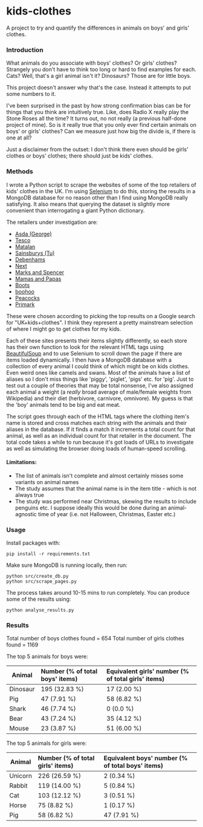 # kids-clothes
A project to try and quantify the differences in animals on boys' and girls' clothes.

### Introduction

What animals do you associate with boys' clothes? Or girls' clothes? Strangely you don't have to think too long or hard to find examples for each. Cats? Well, that's a girl animal isn't it? Dinosaurs? Those are for little boys.

This project doesn't answer why that's the case. Instead it attempts to put some numbers to it.

I've been surprised in the past by how strong confirmation bias can be for things that you think are intuitively true. Like, does Radio X really play the Stone Roses all the time? It turns out, no not really (a previous half-done project of mine). So is it really true that you only ever find certain animals on boys' or girls' clothes? Can we measure just how big the divide is, if there is one at all?

Just a disclaimer from the outset: I don't think there even should be girls' clothes or boys' clothes; there should just be kids' clothes.

### Methods

I wrote a Python script to scrape the websites of some of the top retailers of kids' clothes in the UK. I'm using [Selenium](http://selenium-python.readthedocs.io/) to do this, storing the results in a MongoDB database for no reason other than I find using MongoDB really satisfying. It also means that querying the dataset is slightly more convenient than interrogating a giant Python dictionary.

The retailers under investigation are:

- [Asda (George)](https://direct.asda.com/george/kids/D25,default,sc.html)
- [Tesco](https://www.tesco.com/direct/clothing-accessories/baby-kids-clothing-shoes/cat3376645.cat)
- [Matalan](https://www.matalan.co.uk/kids-clothing)
- [Sainsburys (Tu)](https://tuclothing.sainsburys.co.uk/c/kids/kids)
- [Debenhams](http://www.debenhams.com/kids)
- [Next](http://www.next.co.uk/children)
- [Marks and Spencer](http://www.marksandspencer.com/c/kids)
- [Mamas and Papas](https://www.mamasandpapas.com/en-gb/c/clothing/)
- [Boots](http://www.boots.com/baby-child/kids-clothes-mini-club)
- [boohoo](http://www.boohoo.com/kids)
- [Peacocks](https://www.peacocks.co.uk/kidswear)
- [Primark](https://www.primark.com/en/products/new-arrivals/kids)

These were chosen according to picking the top results on a Google search for "UK+kids+clothes". I think they represent a pretty mainstream selection of where I might go to get clothes for my kids.

Each of these sites presents their items slightly differently, so each store has their own function to look for the relevant HTML tags using [BeautifulSoup](https://www.crummy.com/software/BeautifulSoup/) and to use Selenium to scroll down the page if there are items loaded dynamically. I then have a MongoDB database with a collection of every animal I could think of which might be on kids clothes. Even weird ones like camels and swans. Most of the animals have a list of aliases so I don't miss things like 'piggy', 'piglet', 'pigs' etc. for 'pig'. Just to test out a couple of theories that may be total nonsense, I've also assigned each animal a weight (a *really* broad average of male/female weights from Wikipedia) and their diet (herbivore, carnivore, omnivore). My guess is that the 'boy' animals tend to be big and eat meat.

The script goes through each of the HTML tags where the clothing item's name is stored and cross matches each string with the animals and their aliases in the database. If it finds a match it increments a total count for that animal, as well as an individual count for that retailer in the document. The total code takes a while to run because it's got loads of URLs to investigate as well as simulating the browser doing loads of human-speed scrolling.

#### Limitations:

- The list of animals isn't complete and almost certainly misses some variants on animal names
- The study assumes that the animal name is in the item title - which is not always true
- The study was performed near Christmas, skewing the results to include penguins etc. I suppose ideally this would be done during an animal-agnostic time of year (i.e. not Halloween, Christmas, Easter etc.)

### Usage

Install packages with:

```
pip install -r requirements.txt
```

Make sure MongoDB is running locally, then run:

```
python src/create_db.py
python src/scrape_pages.py
```

The process takes around 10-15 mins to run completely. You can produce some of the results using:

```
python analyse_results.py
```

### Results

Total number of boys clothes found = 654
Total number of girls clothes found = 1169

The top 5 animals for boys were:

| Animal        | Number (% of total boys' items)           | Equivalent girls' number (% of total girls' items)  |
| ------------- |:-------------| :-----|
|Dinosaur |195 (32.83 %)	| 17 (2.00 %)|
|Pig | 47 (7.91 %)	           |58 (6.82 %)|
|Shark | 46 (7.74 %)		 |0 (0.0 %)|
|Bear | 43 (7.24 %)		 | 35 (4.12 %)|
|Mouse | 23 (3.87 %) 	 | 51 (6.00 %)|

The top 5 animals for girls were:

| Animal        | Number (% of total girls' items)           | Equivalent boys' number (% of total boys' items)  |
| ------------- |:-------------| :-----|
|Unicorn | 226 (26.59 %)	 | 2 (0.34 %)|
|Rabbit | 119 (14.00 %)	 | 5 (0.84 %)|
|Cat | 103 (12.12 %)	 |3 (0.51 %)|
|Horse | 75 (8.82 %)		|1 (0.17 %)|
|Pig | 58 (6.82 %)	 	|47 (7.91 %)|
